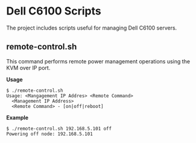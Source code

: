 # Dell C6100 Scripts

The project includes scripts useful for managing Dell C6100 servers.

## remote-control.sh 

This command performs remote power management operations using the KVM over IP port.

__Usage__
```
$ ./remote-control.sh  
Usage: <Mangagement IP Addres> <Remote Command>
  <Management IP Address>
  <Remote Command> - [on|off|reboot]
```

__Example__
```
$ ./remote-control.sh 192.168.5.101 off
Powering off node: 192.168.5.101
```
